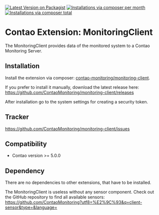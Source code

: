 [![Latest Version on Packagist](http://img.shields.io/packagist/v/contao-monitoring/monitoring-client.svg?style=flat)](https://packagist.org/packages/contao-monitoring/monitoring-client)
[![Installations via composer per month](http://img.shields.io/packagist/dm/contao-monitoring/monitoring-client.svg?style=flat)](https://packagist.org/packages/contao-monitoring/monitoring-client)
[![Installations via composer total](http://img.shields.io/packagist/dt/contao-monitoring/monitoring-client.svg?style=flat)](https://packagist.org/packages/contao-monitoring/monitoring-client)

Contao Extension: MonitoringClient
==================================

The MonitoringClient provides data of the monitored system to a Contao Monitoring Server.


Installation
------------

Install the extension via composer: [contao-monitoring/monitoring-client](https://packagist.org/packages/contao-monitoring/monitoring-client).

If you prefer to install it manually, download the latest release here: https://github.com/ContaoMonitoring/monitoring-client/releases

After installation go to the system settings for creating a security token.


Tracker
-------

https://github.com/ContaoMonitoring/monitoring-client/issues


Compatibility
-------------

- Contao version >= 5.0.0


Dependency
----------

There are no dependencies to other extensions, that have to be installed.

The MonitoringClient is useless without any sensor component. Check out the GitHub repository to find all available sensors: https://github.com/ContaoMonitoring?utf8=%E2%9C%93&q=client-sensor&type=&language= 
